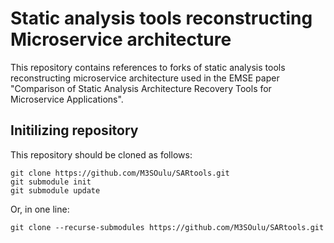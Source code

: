 # Static analysis tools reconstructing Microservice architecture

This repository contains references to forks of static analysis tools
reconstructing microservice architecture used in the EMSE paper "Comparison of Static Analysis Architecture Recovery Tools for Microservice Applications".

## Initilizing repository

This repository should be cloned as follows:

```shell
git clone https://github.com/M3SOulu/SARtools.git
git submodule init
git submodule update
```

Or, in one line:

````shell
git clone --recurse-submodules https://github.com/M3SOulu/SARtools.git


